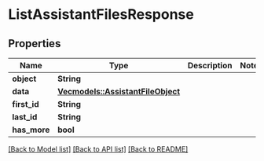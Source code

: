 # ListAssistantFilesResponse

## Properties
Name | Type | Description | Notes
------------ | ------------- | ------------- | -------------
**object** | **String** |  | 
**data** | [**Vec<models::AssistantFileObject>**](AssistantFileObject.md) |  | 
**first_id** | **String** |  | 
**last_id** | **String** |  | 
**has_more** | **bool** |  | 

[[Back to Model list]](../README.md#documentation-for-models) [[Back to API list]](../README.md#documentation-for-api-endpoints) [[Back to README]](../README.md)


